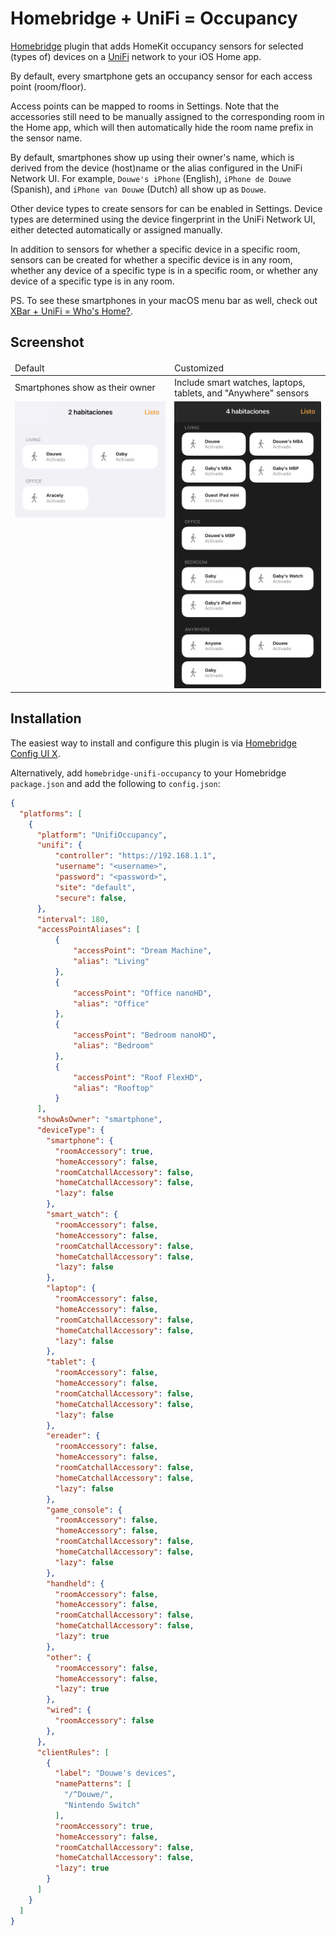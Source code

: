 # Homebridge + UniFi = Occupancy

[Homebridge](https://homebridge.io) plugin that adds HomeKit occupancy sensors for selected (types of) devices on a [UniFi](https://www.ui.com/wi-fi) network to your iOS Home app.

By default, every smartphone gets an occupancy sensor for each access point (room/floor).

Access points can be mapped to rooms in Settings.
Note that the accessories still need to be manually assigned to the corresponding room in the Home app, which will then automatically hide the room name prefix in the sensor name.

By default, smartphones show up using their owner's name, which is derived from the device (host)name or the alias configured in the UniFi Network UI.
For example, `Douwe's iPhone` (English), `iPhone de Douwe` (Spanish), and `iPhone van Douwe` (Dutch) all show up as `Douwe`.

Other device types to create sensors for can be enabled in Settings.
Device types are determined using the device fingerprint in the UniFi Network UI, either detected automatically or assigned manually.

In addition to sensors for whether a specific device in a specific room, sensors can be created for whether a specific device is in any room, whether any device of a specific type is in a specific room, or whether any device of a specific type is in any room.

PS. To see these smartphones in your macOS menu bar as well, check out [XBar + UniFi = Who's Home?](https://github.com/DouweM/xbar-whos-home-unifi).

## Screenshot

<table>
  <thead>
    <tr>
      <td>Default</td>
      <td>Customized</td>
    </tr>
  </thead>
  <tbody>
    <tr>
      <td>Smartphones show as their owner</td>
      <td>Include smart watches, laptops, tablets, and "Anywhere" sensors</td>
    </tr>
    <tr>
      <td valign="top">
        <img src="screenshot.png" width="589">
      </td>
      <td>
        <img src="screenshot2.png" width="589">
      </td>
    </tr>
  </tbody>
</table>

## Installation

The easiest way to install and configure this plugin is via [Homebridge Config UI X](https://github.com/oznu/homebridge-config-ui-x).

Alternatively, add `homebridge-unifi-occupancy` to your Homebridge `package.json` and add the following to `config.json`:

```json
{
  "platforms": [
    {
      "platform": "UnifiOccupancy",
      "unifi": {
          "controller": "https://192.168.1.1",
          "username": "<username>",
          "password": "<password>",
          "site": "default",
          "secure": false,
      },
      "interval": 180,
      "accessPointAliases": [
          {
              "accessPoint": "Dream Machine",
              "alias": "Living"
          },
          {
              "accessPoint": "Office nanoHD",
              "alias": "Office"
          },
          {
              "accessPoint": "Bedroom nanoHD",
              "alias": "Bedroom"
          },
          {
              "accessPoint": "Roof FlexHD",
              "alias": "Rooftop"
          }
      ],
      "showAsOwner": "smartphone",
      "deviceType": {
        "smartphone": {
          "roomAccessory": true,
          "homeAccessory": false,
          "roomCatchallAccessory": false,
          "homeCatchallAccessory": false,
          "lazy": false
        },
        "smart_watch": {
          "roomAccessory": false,
          "homeAccessory": false,
          "roomCatchallAccessory": false,
          "homeCatchallAccessory": false,
          "lazy": false
        },
        "laptop": {
          "roomAccessory": false,
          "homeAccessory": false,
          "roomCatchallAccessory": false,
          "homeCatchallAccessory": false,
          "lazy": false
        },
        "tablet": {
          "roomAccessory": false,
          "homeAccessory": false,
          "roomCatchallAccessory": false,
          "homeCatchallAccessory": false,
          "lazy": false
        },
        "ereader": {
          "roomAccessory": false,
          "homeAccessory": false,
          "roomCatchallAccessory": false,
          "homeCatchallAccessory": false,
          "lazy": false
        },
        "game_console": {
          "roomAccessory": false,
          "homeAccessory": false,
          "roomCatchallAccessory": false,
          "homeCatchallAccessory": false,
          "lazy": false
        },
        "handheld": {
          "roomAccessory": false,
          "homeAccessory": false,
          "roomCatchallAccessory": false,
          "homeCatchallAccessory": false,
          "lazy": true
        },
        "other": {
          "roomAccessory": false,
          "homeAccessory": false,
          "lazy": true
        },
        "wired": {
          "roomAccessory": false
        },
      },
      "clientRules": [
        {
          "label": "Douwe's devices",
          "namePatterns": [
            "/^Douwe/",
            "Nintendo Switch"
          ],
          "roomAccessory": true,
          "homeAccessory": false,
          "roomCatchallAccessory": false,
          "homeCatchallAccessory": false,
          "lazy": true
        }
      ]
    }
  ]
}
```
